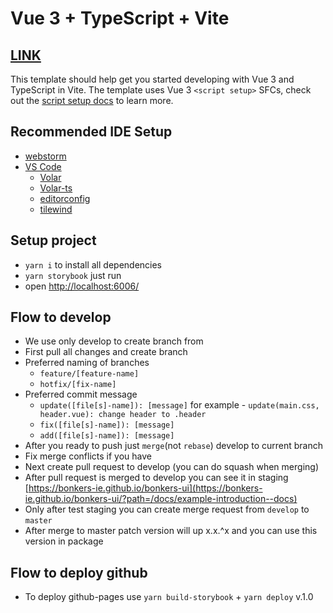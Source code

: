 # Vue 3 + TypeScript + Vite
## [LINK](https://bonkers-ie.github.io/bonkers-ui/?path=/docs/example-introduction--docs)

This template should help get you started developing with Vue 3 and TypeScript in Vite. The template uses Vue 3 `<script setup>` SFCs, check out the [script setup docs](https://v3.vuejs.org/api/sfc-script-setup.html#sfc-script-setup) to learn more.

## Recommended IDE Setup
- [webstorm](https://www.jetbrains.com/webstorm/)
- [VS Code](https://code.visualstudio.com/)
  - [Volar](https://marketplace.visualstudio.com/items?itemName=Vue.volar)
  - [Volar-ts](https://marketplace.visualstudio.com/items?itemName=Vue.vscode-typescript-vue-plugin)
  - [editorconfig](https://marketplace.visualstudio.com/items?itemName=EditorConfig.EditorConfig)
  - [tilewind](https://marketplace.visualstudio.com/items?itemName=bradlc.vscode-tailwindcss)

## Setup project
- `yarn i` to install all dependencies
- `yarn storybook` just run
- open [http://localhost:6006/](http://localhost:6006/)

## Flow to develop
- We use only develop to create branch from
- First pull all changes and create branch
- Preferred naming of branches
  - `feature/[feature-name]`
  - `hotfix/[fix-name]`
- Preferred commit message
  - `update([file[s]-name]): [message]` for example - `update(main.css, header.vue): change header to .header`
  - `fix([file[s]-name]): [message]`
  - `add([file[s]-name]): [message]`
- After you ready to push just `merge`(not `rebase`) develop to current branch 
- Fix merge conflicts if you have
- Next create pull request to develop (you can do squash when merging)
- After pull request is merged to develop you can see it in staging [https://bonkers-ie.github.io/bonkers-ui](https://bonkers-ie.github.io/bonkers-ui/?path=/docs/example-introduction--docs)
- Only after test staging you can create merge request from `develop` to `master`
- After merge to master patch version will up x.x.^x and you can use this version in package

## Flow to deploy github
- To deploy github-pages use `yarn build-storybook` + `yarn deploy`
v.1.0
